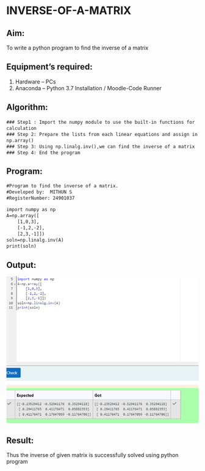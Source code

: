 # INVERSE-OF-A-MATRIX
## Aim:
To write a python program to find the inverse of a matrix
## Equipment’s required:
1. 	Hardware – PCs
2. 	Anaconda – Python 3.7 Installation / Moodle-Code Runner
## Algorithm:
```
### Step1 : Import the numpy module to use the built-in functions for calculation
### Step 2: Prepare the lists from each linear equations and assign in np.array()
### Step 3: Using np.linalg.inv(),we can find the inverse of a matrix
### Step 4: End the program
```
## Program:
```
#Program to find the inverse of a matrix.
#Developed by:  MITHUN S
#RegisterNumber: 24901037
```
```
import numpy as np
A=np.array([
    [1,0,3],
    [-1,2,-2],
    [2,3,-1]])
soln=np.linalg.inv(A)
print(soln)
```

## Output:
![OUTPUT](image.png)
    
## Result:
Thus the inverse of given matrix is successfully solved using python program

